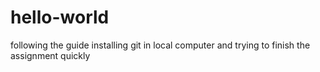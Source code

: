 # hello-world
following the guide
installing git in local computer and trying to finish the assignment quickly
